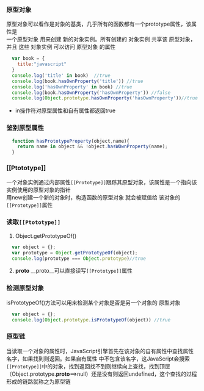 ### 原型对象

  原型对象可以看作是对象的基类，几乎所有的函数都有一个prototype属性，该属性是   
一个原型对象 用来创建 新的对象实例。所有创建的 对象实例 共享该 原型对象，并且
这些 对象实例 可以访问 原型对象 的属性
```js 
  var book = {
    title:"javascript"
  }
  console.log('title' in book)  //true
  console.log(book.hasOwnProperty('title')) //true
  console.log('hasOwnProperty' in book) //true
  console.log(book.hasOwnProperty('hasOwnProperty')) //false
  console.log(Object.prototype.hasOwnProperty('hasOwnProperty'))//true
```
  * in操作符对原型属性和自有属性都返回true

### 鉴别原型属性

```js 
  function hasPrototypeProperty(object,name){
    return name in object && !object.hasWOwnProperty(name);
  }
```

### [[Ptototype]]

  一个对象实例通过内部属性`[[Prototype]]`跟踪其原型对象，该属性是一个指向该实例使用的原型对象的指针  
  用new创建一个新的对象时，构造函数的原型对象 就会被赋值给 该对象的`[[Prototype]]`属性

### 读取`[[Ptototype]]`

  1. Object.getPrototypeOf()
```js 
  var object = {};
  var prototype = Object.getPrototypeOf(object);
  console.log(prototype === Object.prototype)//true
```
  2. __proto__
  __proto__可以直接读写`[[Prototype]]`属性

### 检测原型对象

  isPrototypeOf()方法可以用来检测某个对象是否是另一个对象的 原型对象
```js 
  var object = {};
  console.log(Object.prototype.isPrototypeOf(object)) //true
```

### 原型链

  当读取一个对象的属性时，JavaScript引擎首先在该对象的自有属性中查找属性名字，如果找到则返回。如果自有属性
中不包含该名字，这JavaScript会搜索`[[Prototype]]`中的对象，找到返回找不到则继续向上查找，找到顶层  
（Object.prototype.__proto__==>null）还是没有则返回undefined，这个查找的过程形成的链路就称之为原型链